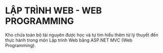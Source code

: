 # LẬP TRÌNH WEB - WEB PROGRAMMING
Kho chứa toàn bộ tài nguyên được học và tự tìm hiểu thêm từ lý thuyết đến thực hành trong môn Lập trình Web bằng ASP.NET MVC (Web Programming).
